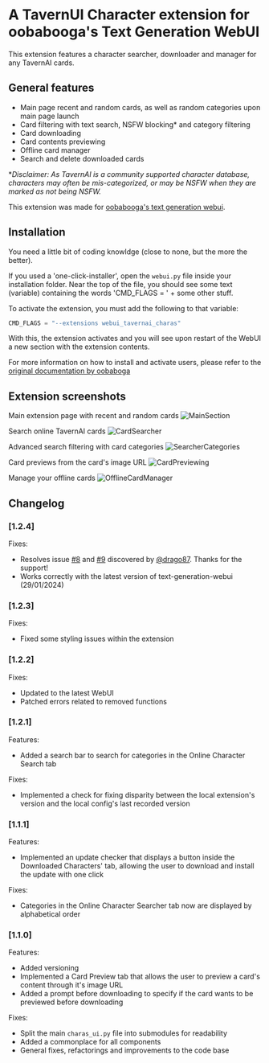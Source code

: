# A TavernUI Character extension for oobabooga's Text Generation WebUI

This extension features a character searcher, downloader and manager for any TavernAI
cards.

## General features
- Main page recent and random cards, as well as random categories upon main page launch
- Card filtering with text search, NSFW blocking* and category filtering
- Card downloading
- Card contents previewing
- Offline card manager
- Search and delete downloaded cards

**Disclaimer: As TavernAI is a community supported character database, characters may often be mis-categorized, or may be NSFW when they are marked as not being NSFW.*

This extension was made for [oobabooga's text generation webui](https://github.com/oobabooga/text-generation-webui).

## Installation
You need a little bit of coding knowldge (close to none, but the more the better).

If you used a 'one-click-installer', open the `webui.py` file inside your installation folder. Near the top of the file, you should see some text (variable) containing the words 'CMD_FLAGS = ' + some other stuff. 

To activate the extension, you must add the following to that variable:
```py
CMD_FLAGS = "--extensions webui_tavernai_charas"
```

With this, the extension activates and you will see upon restart of the WebUI a new section with the extension contents.

For more information on how to install and activate users, please refer to the [original documentation by oobaboga](https://github.com/oobabooga/text-generation-webui/blob/main/docs/Extensions.md)

## Extension screenshots

Main extension page with recent and random cards
![MainSection](https://raw.githubusercontent.com/SkinnyDevi/webui_tavernai_charas/master/docs/main-online.png)

Search online TavernAI cards
![CardSearcher](https://raw.githubusercontent.com/SkinnyDevi/webui_tavernai_charas/master/docs/main-searcher.png)

Advanced search filtering with card categories
![SearcherCategories](https://raw.githubusercontent.com/SkinnyDevi/webui_tavernai_charas/master/docs/searcher-categories.png)

Card previews from the card's image URL
![CardPreviewing](https://raw.githubusercontent.com/SkinnyDevi/webui_tavernai_charas/master/docs/card-previewer.png)

Manage your offline cards
![OfflineCardManager](https://raw.githubusercontent.com/SkinnyDevi/webui_tavernai_charas/master/docs/offline-cards.png)


## Changelog

### [1.2.4]
Fixes:
* Resolves issue [#8](https://github.com/SkinnyDevi/webui_tavernai_charas/issues/8) and [#9](https://github.com/SkinnyDevi/webui_tavernai_charas/issues/9) discovered by [@drago87](https://github.com/drago87). Thanks for the support!
* Works correctly with the latest version of text-generation-webui (29/01/2024)

### [1.2.3]
Fixes:
* Fixed some styling issues within the extension

### [1.2.2]
Fixes:
* Updated to the latest WebUI
* Patched errors related to removed functions

### [1.2.1]
Features:
- Added a search bar to search for categories in the Online Character Search tab

Fixes:
* Implemented a check for fixing disparity between the local extension's version and the local config's last recorded version

### [1.1.1]
Features:
* Implemented an update checker that displays a button inside the Downloaded Characters' tab, allowing the user to download and install the update with one click

Fixes:
* Categories in the Online Character Searcher tab now are displayed by alphabetical order

### [1.1.0]
Features:
- Added versioning
- Implemented a Card Preview tab that allows the user to preview a card's content through it's image URL
- Added a prompt before downloading to specify if the card wants to be previewed before downloading

Fixes:
* Split the main `charas_ui.py` file into submodules for readability
* Added a commonplace for all components
* General fixes, refactorings and improvements to the code base